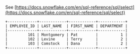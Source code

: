See [https://docs.snowflake.com/en/sql-reference/sql/select](https://docs.snowflake.com/en/sql-reference/sql/select)
```
+-------------+------------+------------+------------+
| EMPLOYEE_ID | LAST_NAME  | FIRST_NAME | DEPARTMENT |
|-------------+------------+------------+------------|
|         101 | Montgomery | Pat        |          1 |
|         102 | Levine     | Terry      |          2 |
|         103 | Comstock   | Dana       |          2 |
+-------------+------------+------------+------------+
```
